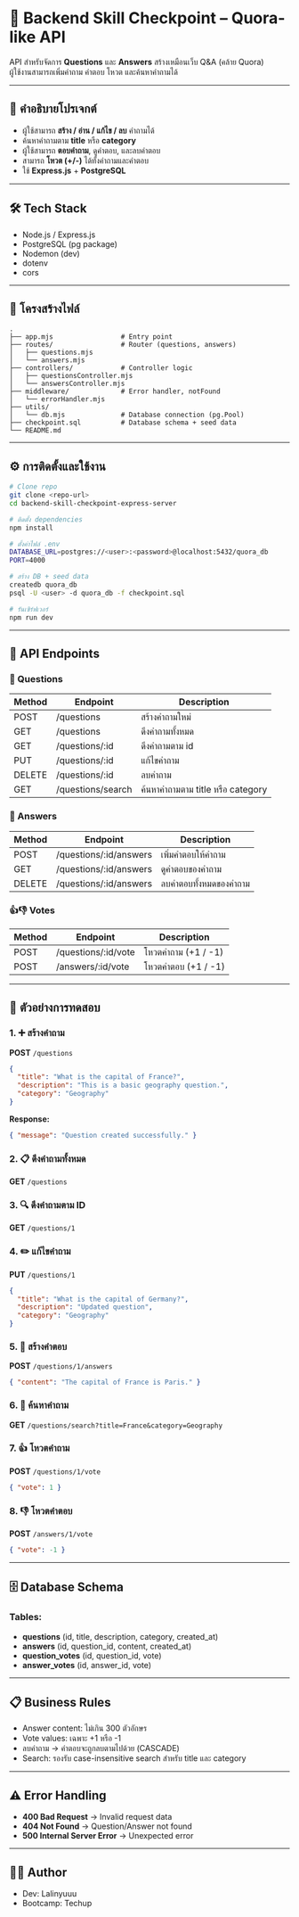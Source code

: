 # 🚀 Backend Skill Checkpoint – Quora-like API

API สำหรับจัดการ **Questions** และ **Answers** สร้างเหมือนเว็บ Q&A (คล้าย Quora)  
ผู้ใช้งานสามารถเพิ่มคำถาม คำตอบ โหวต และค้นหาคำถามได้

---

## 📝 คำอธิบายโปรเจกต์

- ผู้ใช้สามารถ **สร้าง / อ่าน / แก้ไข / ลบ** คำถามได้
- ค้นหาคำถามตาม **title** หรือ **category**
- ผู้ใช้สามารถ **ตอบคำถาม**, ดูคำตอบ, และลบคำตอบ
- สามารถ **โหวต (+/-)** ได้ทั้งคำถามและคำตอบ
- ใช้ **Express.js** + **PostgreSQL**

---

## 🛠 Tech Stack

- Node.js / Express.js
- PostgreSQL (pg package)
- Nodemon (dev)
- dotenv
- cors

---

## 📂 โครงสร้างไฟล์

```
.
├── app.mjs                 # Entry point
├── routes/                 # Router (questions, answers)
│   ├── questions.mjs
│   └── answers.mjs
├── controllers/            # Controller logic
│   ├── questionsController.mjs
│   └── answersController.mjs
├── middleware/             # Error handler, notFound
│   └── errorHandler.mjs
├── utils/
│   └── db.mjs              # Database connection (pg.Pool)
├── checkpoint.sql          # Database schema + seed data
└── README.md
```

---

## ⚙️ การติดตั้งและใช้งาน

```bash
# Clone repo
git clone <repo-url>
cd backend-skill-checkpoint-express-server

# ติดตั้ง dependencies
npm install

# ตั้งค่าไฟล์ .env
DATABASE_URL=postgres://<user>:<password>@localhost:5432/quora_db
PORT=4000

# สร้าง DB + seed data
createdb quora_db
psql -U <user> -d quora_db -f checkpoint.sql

# รันเซิร์ฟเวอร์
npm run dev
```

---

## 📡 API Endpoints

### 🤔 Questions
| Method | Endpoint              | Description                     |
|--------|----------------------|---------------------------------|
| POST   | /questions           | สร้างคำถามใหม่                  |
| GET    | /questions           | ดึงคำถามทั้งหมด                 |
| GET    | /questions/:id       | ดึงคำถามตาม id                  |
| PUT    | /questions/:id       | แก้ไขคำถาม                      |
| DELETE | /questions/:id       | ลบคำถาม                         |
| GET    | /questions/search    | ค้นหาคำถามตาม title หรือ category |

### 💬 Answers
| Method | Endpoint                    | Description                       |
|--------|-----------------------------|-----------------------------------|
| POST   | /questions/:id/answers      | เพิ่มคำตอบให้คำถาม               |
| GET    | /questions/:id/answers      | ดูคำตอบของคำถาม                  |
| DELETE | /questions/:id/answers      | ลบคำตอบทั้งหมดของคำถาม           |

### 👍👎 Votes
| Method | Endpoint              | Description                  |
|--------|-----------------------|------------------------------|
| POST   | /questions/:id/vote   | โหวตคำถาม (+1 / -1)         |
| POST   | /answers/:id/vote     | โหวตคำตอบ (+1 / -1)         |

---

## 🧪 ตัวอย่างการทดสอบ

### 1. ➕ สร้างคำถาม
**POST** `/questions`
```json
{
  "title": "What is the capital of France?",
  "description": "This is a basic geography question.",
  "category": "Geography"
}
```

**Response:**
```json
{ "message": "Question created successfully." }
```

### 2. 📋 ดึงคำถามทั้งหมด
**GET** `/questions`

### 3. 🔍 ดึงคำถามตาม ID
**GET** `/questions/1`

### 4. ✏️ แก้ไขคำถาม
**PUT** `/questions/1`
```json
{
  "title": "What is the capital of Germany?",
  "description": "Updated question",
  "category": "Geography"
}
```

### 5. 💭 สร้างคำตอบ
**POST** `/questions/1/answers`
```json
{ "content": "The capital of France is Paris." }
```

### 6. 🔎 ค้นหาคำถาม
**GET** `/questions/search?title=France&category=Geography`

### 7. 👍 โหวตคำถาม
**POST** `/questions/1/vote`
```json
{ "vote": 1 }
```

### 8. 👎 โหวตคำตอบ
**POST** `/answers/1/vote`
```json
{ "vote": -1 }
```

---

## 🗄️ Database Schema

### Tables:
- **questions** (id, title, description, category, created_at)
- **answers** (id, question_id, content, created_at)
- **question_votes** (id, question_id, vote)
- **answer_votes** (id, answer_id, vote)

---

## 📋 Business Rules

- Answer content: ไม่เกิน 300 ตัวอักษร
- Vote values: เฉพาะ +1 หรือ -1
- ลบคำถาม → คำตอบจะถูกลบตามไปด้วย (CASCADE)
- Search: รองรับ case-insensitive search สำหรับ title และ category

---

## ⚠️ Error Handling

- **400 Bad Request** → Invalid request data
- **404 Not Found** → Question/Answer not found
- **500 Internal Server Error** → Unexpected error

---

## 👨‍💻 Author
- Dev: Lalinyuuu
- Bootcamp: Techup